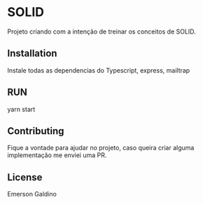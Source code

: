 # SOLID 

Projeto criando com a intenção de treinar os conceitos de SOLID.

## Installation
Instale todas as dependencias do Typescript, express, mailtrap

## RUN

yarn start

## Contributing
Fique a vontade para ajudar no projeto, caso queira criar alguma implementação me enviei uma PR.


## License
Emerson Galdino
